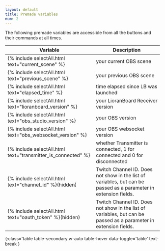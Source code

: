 ```yaml
---
layout: default
title: Premade variables
num: 2
---
```


The following premade variables are accessible from all the buttons and their commands at all times. 

| Variable | Description |
|-------|--------|
{% include selectAll.html text="current_scene" %} | your current OBS scene
{% include selectAll.html text="previous_scene" %} | your previous OBS scene
{% include selectAll.html text="elapsed_time" %} | time elapsed since LB was launched
{% include selectAll.html text="lioranboard_version" %} | your LioranBoard Receiver version
{% include selectAll.html text="obs_studio_version" %} | your OBS version
{% include selectAll.html text="obs_websocket_version" %} | your OBS websocket version
{% include selectAll.html text="transmitter_is_connected" %} | whether Transmitter is connected, 1 for connected and 0 for disconnected
{% include selectAll.html text="channel_id" %}(hidden) | Twitch Channel ID. Does not show in the list of variables, but can be passed as a parameter in extension fields.
{% include selectAll.html text="oauth_token" %}(hidden) | Twitch Channel ID. Does not show in the list of variables, but can be passed as a parameter in extension fields.
{:class='table table-secondary w-auto table-hover data-toggle='table' text-break }




